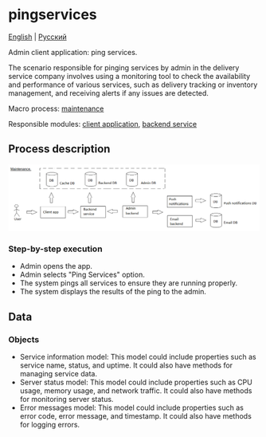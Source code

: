 # pingservices

[English](pingservices.md) | [Русский](pingservices.ru.md)

Admin client application: ping services.

The scenario responsible for pinging services by admin in the delivery service company involves using a monitoring tool to check the availability and performance of various services, such as delivery tracking or inventory management, and receiving alerts if any issues are detected.

Macro process: [maintenance](../../macroprocesses/maintenance.md)

Responsible modules: [client application](../../frontend/adminclient.md), [backend service](../../backend/adminbackend.md)

## Process description

![maintenance_overall](../../img/maintenance_overall.png)

### Step-by-step execution

- Admin opens the app.
- Admin selects "Ping Services" option.
- The system pings all services to ensure they are running properly.
- The system displays the results of the ping to the admin.

## Data 

### Objects 

- Service information model: This model could include properties such as service name, status, and uptime. It could also have methods for managing service data.
- Server status model: This model could include properties such as CPU usage, memory usage, and network traffic. It could also have methods for monitoring server status.
- Error messages model: This model could include properties such as error code, error message, and timestamp. It could also have methods for logging errors.
